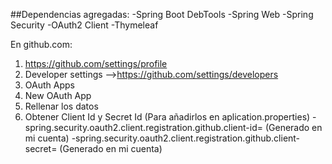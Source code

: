 ##Dependencias agregadas:
-Spring Boot DebTools
-Spring Web
-Spring Security
-OAuth2 Client
-Thymeleaf


En github.com:

1. https://github.com/settings/profile
2. Developer settings -->https://github.com/settings/developers
3. OAuth Apps
4. New OAuth App
5. Rellenar los datos
6. Obtener Client Id y Secret Id (Para añadirlos en aplication.properties)
-spring.security.oauth2.client.registration.github.client-id= (Generado en mi cuenta)
-spring.security.oauth2.client.registration.github.client-secret= (Generado en mi cuenta)